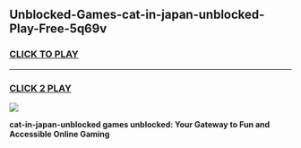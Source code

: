 
## Unblocked-Games-cat-in-japan-unblocked-Play-Free-5q69v
<h3>
<a href="https://premium76.site?title=cat-in-japan-unblocked&ref=18A1">CLICK TO PLAY</a></h3>
<hr>

<h3>
<a href="https://premium76.site?title=cat-in-japan-unblocked&ref=18A1">CLICK 2 PLAY</a>
  
</h3>

<a href="https://premium76.site?title=cat-in-japan-unblocked&ref=18A1"><img src="https://clearcache.store/games.png"></a>


**cat-in-japan-unblocked games unblocked: Your Gateway to Fun and Accessible Online Gaming**
